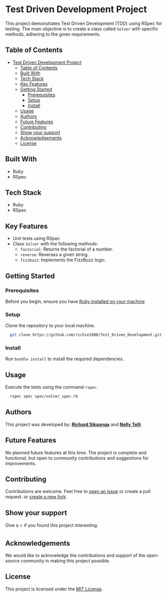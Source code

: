 # Test Driven Development Project

This project demonstrates Test Driven Development (TDD) using RSpec for testing. The main objective is to create a class called `Solver` with specific methods, adhering to the given requirements.

## Table of Contents
- [Test Driven Development Project](#test-driven-development-project)
  - [Table of Contents](#table-of-contents)
  - [Built With ](#built-with-)
  - [Tech Stack ](#tech-stack-)
  - [Key Features ](#key-features-)
  - [Getting Started ](#getting-started-)
    - [Prerequisites ](#prerequisites-)
    - [Setup ](#setup-)
    - [Install ](#install-)
  - [Usage ](#usage-)
  - [Authors ](#authors-)
  - [Future Features ](#future-features-)
  - [Contributing ](#contributing-)
  - [Show your support ](#show-your-support-)
  - [Acknowledgements ](#acknowledgements-)
  - [License ](#license-)

## Built With <a name="built-with"></a>
- Ruby
- RSpec

## Tech Stack <a name="tech-stack"></a>
- Ruby
- RSpec

## Key Features <a name="key-features"></a>
- Unit tests using RSpec
- Class `Solver` with the following methods:
  - `factorial`: Returns the factorial of a number.
  - `reverse`: Reverses a given string.
  - `fizzbuzz`: Implements the FizzBuzz logic.

## Getting Started <a name="getting-started"></a>

### Prerequisites <a name="prerequisites"></a>
Before you begin, ensure you have [Ruby installed on your machine](https://www.ruby-lang.org/en/downloads/)

### Setup <a name="setup"></a>
Clone the repository to your local machine.
  ```bash
    git clone https://github.com/richie1988/Test_Driven_Development.git
  ```

### Install <a name="install"></a>
Run `bundle install` to install the required dependencies.

## Usage <a name="usage"></a>
Execute the tests using the command `rspec`.
  ```bash
    rspec spec spec/solver_spec.rb
  ```
## Authors <a name="authors"></a>
This project was developed by: **[Richard Sikaonga](https://github.com/richie1988)** and **[Nelly Telli](https://github.com/lily4178993)**

## Future Features <a name="future-features"></a>
No planned future features at this time. The project is complete and functional, but open to community contributions and suggestions for improvements.

## Contributing <a name="contributing"></a>
Contributions are welcome. Feel free to [open an issue](https://github.com/richie1988/Test_Driven_Development/issues) or create a pull request.
 or [create a new fork](https://github.com/richie1988/Test_Driven_Development/fork).

## Show your support <a name="support"></a>
Give a ⭐️ if you found this project interesting.

## Acknowledgements <a name="acknowledgements"></a>
We would like to acknowledge the contributions and support of the open-source community in making this project possible.

## License <a name="license"></a>

This project is licensed under the [MIT License](./LICENSE).